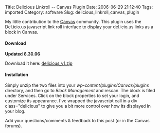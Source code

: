 Title: Delicious Linkroll -- Canvas Plugin
Date: 2006-06-29 21:12:40
Tags: imported
Category: software
Slug: delicious_linkroll_canvas_plugin


My little contribution to the <a title="Canvas for Wordpress" href="http://www.freshpursuits.com/canvas/">Canvas</a> community. This plugin uses the Del.icio.us javascript link roll interface to display your del.icio.us links as a block in Canvas.
<h4>Download</h4>

<strong>Updated 6.30.06</strong>

Download it here: <a title="Delicious v1" href="http://blog.mcstudios.net/delicious_v1.zip">delicious_v1.zip</a>
<h4>Installation</h4>

Simply unzip the two files into your <em>wp-content/plugins/Canvas/plugins</em> directory, and then go to <em>Block Management </em>and rescan. The block is filed under Services. Click on the block properties to set your login, and customize its appearance. I've wrapped the javascript call in a div class="delicious" to give you a bit more control over how its displayed in your blog.

Add your questions/comments & feedback to this post (or in the Canvas forums).
